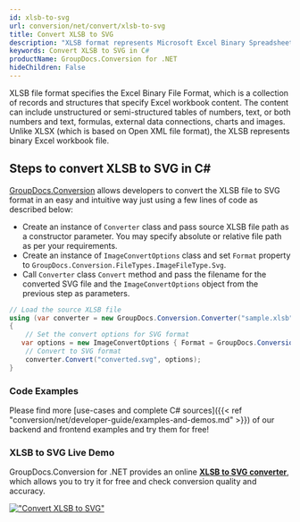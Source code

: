 ```yaml
---
id: xlsb-to-svg
url: conversion/net/convert/xlsb-to-svg
title: Convert XLSB to SVG
description: "XLSB format represents Microsoft Excel Binary Spreadsheet File with .xlsb extension. Learn how to convert XLSB to SVG file programmatically in C# language using GroupDocs.Conversion for .NET library."
keywords: Convert XLSB to SVG in C#
productName: GroupDocs.Conversion for .NET
hideChildren: False
---
```


XLSB file format specifies the Excel Binary File Format, which is a collection of records and structures that specify Excel workbook content. The content can include unstructured or semi-structured tables of numbers, text, or both numbers and text, formulas, external data connections, charts and images. Unlike XLSX (which is based on Open XML file format), the XLSB represents binary Excel workbook file.

## Steps to convert XLSB to SVG in C#

[GroupDocs.Conversion](https://products.groupdocs.com/conversion/net) allows developers to convert the XLSB file to SVG format in an easy and intuitive way just using a few lines of code as described below:

* Create an instance of `Converter` class and pass source XLSB file path as a constructor parameter. You may specify absolute or relative file path as per your requirements. 
* Create an instance of `ImageConvertOptions` class and set `Format` property to `GroupDocs.Conversion.FileTypes.ImageFileType.Svg`.
* Call `Converter` class `Convert` method and pass the filename for the converted SVG file and the `ImageConvertOptions` object from the previous step as parameters.

```csharp
// Load the source XLSB file
using (var converter = new GroupDocs.Conversion.Converter("sample.xlsb"))
{
    // Set the convert options for SVG format
   var options = new ImageConvertOptions { Format = GroupDocs.Conversion.FileTypes.ImageFileType.Svg };
    // Convert to SVG format
    converter.Convert("converted.svg", options);
}
```

### Code Examples

Please find more [use-cases and complete C# sources]({{< ref "conversion/net/developer-guide/examples-and-demos.md" >}}) of our backend and frontend examples and try them for free!

### XLSB to SVG Live Demo

GroupDocs.Conversion for .NET provides an online [**XLSB to SVG converter**](https://products.groupdocs.app/conversion/xlsb-to-svg), which allows you to try it for free and check conversion quality and accuracy.

[!["Convert XLSB to SVG"](conversion/net/images/convert-to-svg/convert-xlsb-to-svg.png)](https://products.groupdocs.app/conversion/xlsb-to-svg)